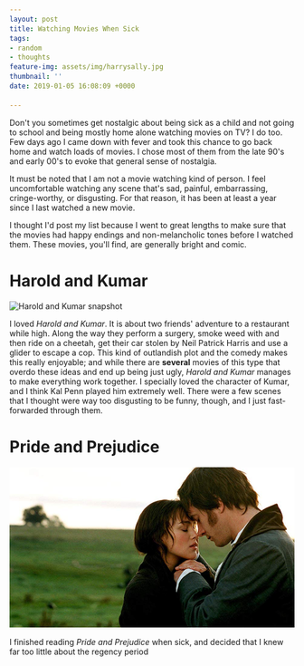 ```yaml
---
layout: post
title: Watching Movies When Sick
tags:
- random
- thoughts
feature-img: assets/img/harrysally.jpg
thumbnail: ''
date: 2019-01-05 16:08:09 +0000

---
```

Don't you sometimes get nostalgic about being sick as a child and not going to school and being mostly home alone  watching movies on TV? I do too. Few days ago I came down with fever and took this chance to go back home and watch loads of movies. I chose most of them from the late 90's and early 00's to evoke that general sense of nostalgia.

It must be noted that I am not a movie watching kind of person. I feel uncomfortable watching any scene that's sad, painful, embarrassing, cringe-worthy, or disgusting. For that reason, it has been at least a year since I last watched a new movie.

I thought I'd post my list because I went to great lengths to make sure that the movies had happy endings and non-melancholic tones before I watched them. These movies, you'll find, are generally bright and comic.

# Harold and Kumar

![](https://nirav.com.np/assets/img/haroldkumar.jpg "Harold and Kumar snapshot")

I loved _Harold and Kumar_. It is about two friends' adventure to a restaurant while high. Along the way they perform a surgery, smoke weed with and then ride on a cheetah, get their car stolen by Neil Patrick Harris and use a glider to escape a cop. This kind of outlandish plot and the comedy makes this really enjoyable; and while there are **several** movies of this type that overdo these ideas and end up being just ugly, _Harold and Kumar_ manages to make everything work together. I specially loved the character of Kumar, and I think Kal Penn played him extremely well. There were a few scenes that I thought were way too disgusting to be funny, though, and I just fast-forwarded through them.

# Pride and Prejudice

![](assets/img/prideprejudice.jpg)

I finished reading _Pride and Prejudice_ when sick, and decided that I knew far too little about the regency period